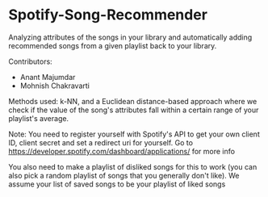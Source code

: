 # Spotify-Song-Recommender
Analyzing attributes of the songs in your library and automatically adding recommended songs from a given playlist back to your library.

Contributors:
<ul>
  <li>Anant Majumdar</li>
  <li>Mohnish Chakravarti</li>
  </ul>

Methods used: k-NN, and a Euclidean distance-based approach where we check if the value of the song's attributes fall within a certain range of your playlist's average.

Note: You need to register yourself with Spotify's API to get your own client ID, client secret and set a redirect uri for yourself. Go to https://developer.spotify.com/dashboard/applications/ for more info

You also need to make a playlist of disliked songs for this to work (you can also pick a random playlist of songs that you generally don't like). We assume your list of saved songs to be your playlist of liked songs
